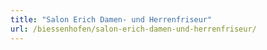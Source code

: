 ```yaml
---
title: "Salon Erich Damen- und Herrenfriseur"
url: /biessenhofen/salon-erich-damen-und-herrenfriseur/
---
```


